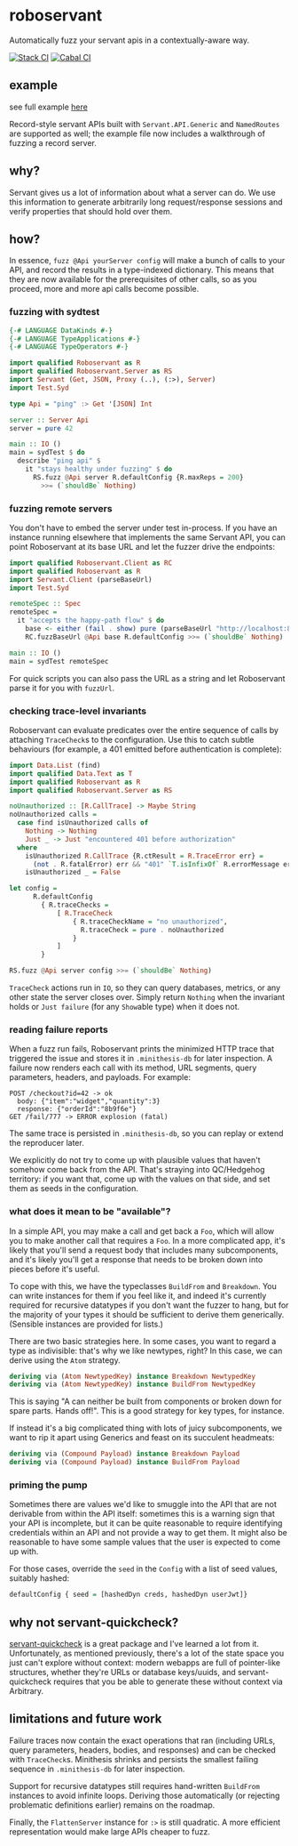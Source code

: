 # roboservant

Automatically fuzz your servant apis in a contextually-aware way.

[![Stack CI](https://github.com/mwotton/roboservant/actions/workflows/ci.yml/badge.svg)](https://github.com/mwotton/roboservant/actions/workflows/ci.yml)
[![Cabal CI](https://github.com/mwotton/roboservant/actions/workflows/cabal.yml/badge.svg)](https://github.com/mwotton/roboservant/actions/workflows/cabal.yml)

## example

see full example [here](EXAMPLE.md)

Record-style servant APIs built with `Servant.API.Generic` and
`NamedRoutes` are supported as well; the example file now includes a
walkthrough of fuzzing a record server.

## why?

Servant gives us a lot of information about what a server can do. We
use this information to generate arbitrarily long request/response
sessions and verify properties that should hold over them.

## how?

In essence, ```fuzz @Api yourServer config``` will make a bunch of
calls to your API, and record the results in a type-indexed
dictionary. This means that they are now available for the
prerequisites of other calls, so as you proceed, more and more api
calls become possible.

### fuzzing with sydtest

```haskell
{-# LANGUAGE DataKinds #-}
{-# LANGUAGE TypeApplications #-}
{-# LANGUAGE TypeOperators #-}

import qualified Roboservant as R
import qualified Roboservant.Server as RS
import Servant (Get, JSON, Proxy (..), (:>), Server)
import Test.Syd

type Api = "ping" :> Get '[JSON] Int

server :: Server Api
server = pure 42

main :: IO ()
main = sydTest $ do
  describe "ping api" $
    it "stays healthy under fuzzing" $ do
      RS.fuzz @Api server R.defaultConfig {R.maxReps = 200}
        >>= (`shouldBe` Nothing)
```

### fuzzing remote servers

You don't have to embed the server under test in-process. If you have
an instance running elsewhere that implements the same Servant API, you
can point Roboservant at its base URL and let the fuzzer drive the
endpoints:

```haskell
import qualified Roboservant.Client as RC
import qualified Roboservant as R
import Servant.Client (parseBaseUrl)
import Test.Syd

remoteSpec :: Spec
remoteSpec =
  it "accepts the happy-path flow" $ do
    base <- either (fail . show) pure (parseBaseUrl "http://localhost:8080")
    RC.fuzzBaseUrl @Api base R.defaultConfig >>= (`shouldBe` Nothing)

main :: IO ()
main = sydTest remoteSpec
```

For quick scripts you can also pass the URL as a string and let
Roboservant parse it for you with `fuzzUrl`.

### checking trace-level invariants

Roboservant can evaluate predicates over the entire sequence of calls
by attaching `TraceCheck`s to the configuration. Use this to catch
subtle behaviours (for example, a 401 emitted before authentication is
complete):

```haskell
import Data.List (find)
import qualified Data.Text as T
import qualified Roboservant as R
import qualified Roboservant.Server as RS

noUnauthorized :: [R.CallTrace] -> Maybe String
noUnauthorized calls =
  case find isUnauthorized calls of
    Nothing -> Nothing
    Just _ -> Just "encountered 401 before authorization"
  where
    isUnauthorized R.CallTrace {R.ctResult = R.TraceError err} =
      (not . R.fatalError) err && "401" `T.isInfixOf` R.errorMessage err
    isUnauthorized _ = False

let config =
      R.defaultConfig
        { R.traceChecks =
            [ R.TraceCheck
                { R.traceCheckName = "no unauthorized",
                  R.traceCheck = pure . noUnauthorized
                }
            ]
        }

RS.fuzz @Api server config >>= (`shouldBe` Nothing)
```

`TraceCheck` actions run in `IO`, so they can query databases,
metrics, or any other state the server closes over. Simply return
`Nothing` when the invariant holds or `Just failure` (for any
`Show`able type) when it does not.

### reading failure reports

When a fuzz run fails, Roboservant prints the minimized HTTP trace that
triggered the issue and stores it in `.minithesis-db` for later
inspection. A failure now renders each call with its method, URL
segments, query parameters, headers, and payloads. For example:

```
POST /checkout?id=42 -> ok
  body: {"item":"widget","quantity":3}
  response: {"orderId":"8b9f6e"}
GET /fail/777 -> ERROR explosion (fatal)
```

The same trace is persisted in `.minithesis-db`, so you can replay or extend the
reproducer later.

We explicitly do not try to come up with plausible values that haven't
somehow come back from the API. That's straying into QC/Hedgehog
territory: if you want that, come up with the values on that side, and
set them as seeds in the configuration.

### what does it mean to be "available"?

In a simple API, you may make a call and get back a `Foo`, which will
allow you to make another call that requires a `Foo`. In a more
complicated app, it's likely that you'll send a request body that
includes many subcomponents, and it's likely you'll get a response
that needs to be broken down into pieces before it's useful.

To cope with this, we have the typeclasses `BuildFrom` and
`Breakdown`. You can write instances for them if you feel like it, and
indeed it's currently required for recursive datatypes if you don't
want the fuzzer to hang, but for the majority of your types it should
be sufficient to derive them generically. (Sensible instances are
provided for lists.)

There are two basic strategies here. In some cases, you want to regard
a type as indivisible: that's why we like newtypes, right? In this
case, we can derive using the `Atom` strategy.

``` haskell
deriving via (Atom NewtypedKey) instance Breakdown NewtypedKey
deriving via (Atom NewtypedKey) instance BuildFrom NewtypedKey
```

This is saying "A can neither be built from components or broken down
for spare parts. Hands off!". This is a good strategy for key types,
for instance.

If instead it's a big complicated thing with lots of juicy
subcomponents, we want to rip it apart using Generics and feast on
its succulent headmeats:

``` haskell
deriving via (Compound Payload) instance Breakdown Payload
deriving via (Compound Payload) instance BuildFrom Payload
```

### priming the pump

Sometimes there are values we'd like to smuggle into the API that are
not derivable from within the API itself: sometimes this is a warning
sign that your API is incomplete, but it can be quite reasonable to
require identifying credentials within an API and not provide a way to
get them. It might also be reasonable to have some sample values that
the user is expected to come up with.

For those cases, override the `seed` in the `Config` with a
list of seed values, suitably hashed:

``` haskell
defaultConfig { seed = [hashedDyn creds, hashedDyn userJwt]}
```

## why not servant-quickcheck?

[servant-quickcheck](https://hackage.haskell.org/package/servant-quickcheck)
is a great package and I've learned a lot from it. Unfortunately, as mentioned previously,
there's a lot of the state space you just can't explore without context: modern webapps are
full of pointer-like structures, whether they're URLs or database
keys/uuids, and servant-quickcheck requires that you be able to generate
these without context via Arbitrary.

## limitations and future work

Failure traces now contain the exact operations that ran (including
URLs, query parameters, headers, bodies, and responses) and can be
checked with `TraceCheck`s. Minithesis shrinks and persists the
smallest failing sequence in `.minithesis-db` for later inspection.

Support for recursive datatypes still requires hand-written
`BuildFrom` instances to avoid infinite loops. Deriving those
automatically (or rejecting problematic definitions earlier) remains
on the roadmap.

Finally, the `FlattenServer` instance for `:>` is still quadratic. A
more efficient representation would make large APIs cheaper to fuzz.

